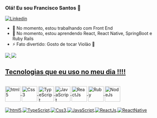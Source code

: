### Olá! Eu sou Francisco Santos  👋    
[![Linkedin](https://img.shields.io/badge/LinkedIn-0077B5?style=for-the-badge&logo=linkedin&logoColor=white)](https://www.linkedin.com/in/francisco-santos-a16519215/)

- 🔭 No momento, estou trabalhando com Front End
- 🌱 No momento, estou aprendendo React, React Native, SpringBoot e Ruby Rails
- ⚡ Fato divertido: Gosto de tocar Violão 🎸

<div styled= "display:inline_block" "box-sizing: none;">
  <a href="https://github.com/FranciscoMalstim">
 <img altura="180em" src="https://github-readme-stats.vercel.app/api?username=franciscomalstim&show_icons=true&theme=dracula&include_all_commits=true&count_private=true"/>
 <img altura="180em" src="https://github-readme-stats.vercel.app/api/top-langs/?username=franciscomalstim&layout=compact&langs_count=16&theme=dracula"/>
</div>

  ## Tecnologias que eu uso no meu dia !!!!
  
  <div styled= "display:inline_block"><br/>
    <img align= "center" alt= "html5" height="50px" width="50px" src="https://cdn.jsdelivr.net/gh/devicons/devicon/icons/html5/html5-original-wordmark.svg" />
    <img align= "center" alt= "Css3" height="50px" width="50px" src="https://cdn.jsdelivr.net/gh/devicons/devicon/icons/css3/css3-original-wordmark.svg" />
    <img align= "center" alt= "TypeScript" height="50px" width="50px" src="https://cdn.jsdelivr.net/gh/devicons/devicon/icons/typescript/typescript-original.svg" />
    <img align= "center" alt= "JavaScript" height="50px" width="50px" src="https://cdn.jsdelivr.net/gh/devicons/devicon/icons/javascript/javascript-original.svg" />
    <img align= "center" alt= "ReactJs" height="50px" width="50px" src="https://cdn.jsdelivr.net/gh/devicons/devicon/icons/react/react-original-wordmark.svg" />
    <img align= "center" alt= "Ruby" height="50px" width="50px" src="https://cdn.jsdelivr.net/gh/devicons/devicon/icons/ruby/ruby-original-wordmark.svg" />
    <img align= "center" alt= "NodeJs" height="50px" width="50px" src="https://cdn.jsdelivr.net/gh/devicons/devicon/icons/nodejs/nodejs-original-wordmark.svg" />
  </div>
   
  
  
  <div styled= "display:inline_block"><br/>
    <img align= "center" alt= "html5" src="https://img.shields.io/badge/HTML5-E34F26?style=for-the-badge&logo=html5&logoColor=white"/>
    <img align= "center" alt= "TypeScript" src="https://img.shields.io/badge/TypeScript-007ACC?style=for-the-badge&logo=typescript&logoColor=white"/>
    <img align= "center" alt= "Css3" src="https://img.shields.io/badge/CSS3-1572B6?style=for-the-badge&logo=css3&logoColor=white"/>
    <img align= "center" alt= "JavaScript" src="https://img.shields.io/badge/JavaScript-323330?style=for-the-badge&logo=javascript&logoColor=F7DF1E"/>
    <img align= "center" alt= "ReactJs" src="https://img.shields.io/badge/React-20232A?style=for-the-badge&logo=react&logoColor=61DAFB"/>
    <img align= "center" alt= "ReactNative" src="https://img.shields.io/badge/React_Native-20232A?style=for-the-badge&logo=react&logoColor=61DAFB"/>
  </div>

